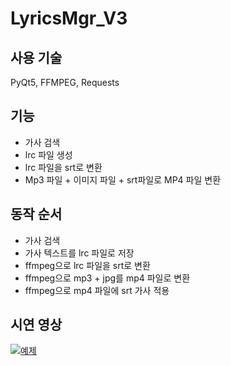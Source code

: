 # LyricsMgr_V3

## 사용 기술
PyQt5, FFMPEG, Requests

## 기능
- 가사 검색
- lrc 파일 생성
- lrc 파일을 srt로 변환
- Mp3 파일 + 이미지 파일 + srt파일로 MP4 파일 변환

## 동작 순서
- 가사 검색
- 가사 텍스트를 lrc 파일로 저장
- ffmpeg으로 lrc 파일을 srt로 변환
- ffmpeg으로 mp3 + jpg를 mp4 파일로 변환
- ffmpeg으로 mp4 파일에 srt 가사 적용

## 시연 영상
[![예제](https://user-images.githubusercontent.com/60995477/115651985-46d11a80-a367-11eb-8f14-89c881330e14.png)](https://youtu.be/UJQaY9R6IgU?t=0s) 
